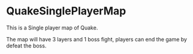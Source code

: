 # QuakeSinglePlayerMap
This is a Single player map of Quake.

The map will have 3 layers and 1 boss fight, players can end the game by defeat the boss.

